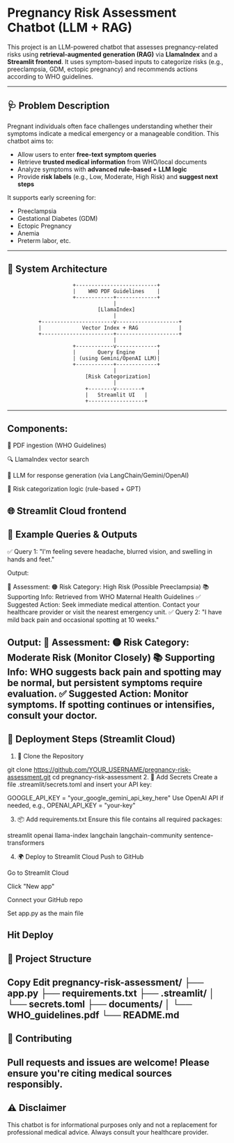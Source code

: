 # Pregnancy Risk Assessment Chatbot (LLM + RAG)

This project is an LLM-powered chatbot that assesses pregnancy-related risks using **retrieval-augmented generation (RAG)** via **LlamaIndex** and a **Streamlit frontend**. It uses symptom-based inputs to categorize risks (e.g., preeclampsia, GDM, ectopic pregnancy) and recommends actions according to WHO guidelines.

---

## 🩺 Problem Description

Pregnant individuals often face challenges understanding whether their symptoms indicate a medical emergency or a manageable condition. This chatbot aims to:

- Allow users to enter **free-text symptom queries**
- Retrieve **trusted medical information** from WHO/local documents
- Analyze symptoms with **advanced rule-based + LLM logic**
- Provide **risk labels** (e.g., Low, Moderate, High Risk) and **suggest next steps**

It supports early screening for:
- Preeclampsia
- Gestational Diabetes (GDM)
- Ectopic Pregnancy
- Anemia
- Preterm labor, etc.

---

## 🧠 System Architecture

```plaintext
                     +--------------------------+
                     |    WHO PDF Guidelines    |
                     +------------+-------------+
                                  |
                             [LlamaIndex]
                                  |
          +-----------------------v--------------------+
          |             Vector Index + RAG             |
          +-----------------------+--------------------+
                                  |
                     +------------v-------------+
                     |       Query Engine       |
                     | (using Gemini/OpenAI LLM)|
                     +------------+-------------+
                                  |
                         [Risk Categorization]
                                  |
                         +--------v--------+
                         |   Streamlit UI   |
                         +------------------+
```
---
## Components:

📄 PDF ingestion (WHO Guidelines)

🔍 LlamaIndex vector search

🤖 LLM for response generation (via LangChain/Gemini/OpenAI)

🧠 Risk categorization logic (rule-based + GPT)

🌐 Streamlit Cloud frontend
---
## 💬 Example Queries & Outputs
✅ Query 1:
"I'm feeling severe headache, blurred vision, and swelling in hands and feet."

Output:

🤖 Assessment:
🟠 Risk Category: High Risk (Possible Preeclampsia)
📚 Supporting Info: Retrieved from WHO Maternal Health Guidelines
✅ Suggested Action: Seek immediate medical attention. Contact your healthcare provider or visit the nearest emergency unit.
✅ Query 2:
"I have mild back pain and occasional spotting at 10 weeks."

Output:
🤖 Assessment:
🟡 Risk Category: Moderate Risk (Monitor Closely)
📚 Supporting Info: WHO suggests back pain and spotting may be normal, but persistent symptoms require evaluation.
✅ Suggested Action: Monitor symptoms. If spotting continues or intensifies, consult your doctor.
---
## 🚀 Deployment Steps (Streamlit Cloud)
1. 🔧 Clone the Repository

git clone https://github.com/YOUR_USERNAME/pregnancy-risk-assessment.git
cd pregnancy-risk-assessment
2. 📄 Add Secrets
Create a file .streamlit/secrets.toml and insert your API key:

GOOGLE_API_KEY = "your_google_gemini_api_key_here"
Use OpenAI API if needed, e.g., OPENAI_API_KEY = "your-key"

3. 📦 Add requirements.txt
Ensure this file contains all required packages:

streamlit
openai
llama-index
langchain
langchain-community
sentence-transformers

4. 🌍 Deploy to Streamlit Cloud
Push to GitHub

Go to Streamlit Cloud

Click "New app"

Connect your GitHub repo

Set app.py as the main file

Hit Deploy
---
## 📁 Project Structure
Copy
Edit
pregnancy-risk-assessment/
├── app.py
├── requirements.txt
├── .streamlit/
│   └── secrets.toml
├── documents/
│   └── WHO_guidelines.pdf
└── README.md
---
## 🤝 Contributing
Pull requests and issues are welcome! Please ensure you're citing medical sources responsibly.
---
## ⚠️ Disclaimer
This chatbot is for informational purposes only and not a replacement for professional medical advice. Always consult your healthcare provider.
